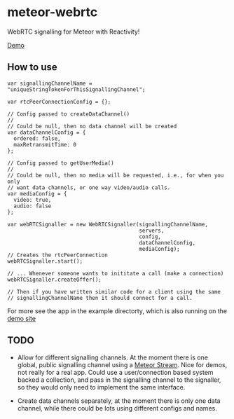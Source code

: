 meteor-webrtc
=============

WebRTC signalling for Meteor with Reactivity!

[Demo](http://webrtc-signalling.meteor.com/)


How to use
----------

    var signallingChannelName = "uniqueStringTokenForThisSignallingChannel";

    var rtcPeerConnectionConfig = {};

    // Config passed to createDataChannel()
    //
    // Could be null, then no data channel will be created
    var dataChannelConfig = {
      ordered: false,
      maxRetransmitTime: 0
    };

    // Config passed to getUserMedia()
    //
    // Could be null, then no media will be requested, i.e., for when you only
    // want data channels, or one way video/audio calls.
    var mediaConfig = {
      video: true,
      audio: false
    };

    var webRTCSignaller = new WebRTCSignaller(signallingChannelName,
                                              servers,
                                              config,
                                              dataChannelConfig,
                                              mediaConfig);
    // Creates the rtcPeerConnection
    webRTCSignaller.start();

    // ... Whenever someone wants to inititate a call (make a connection)
    webRTCSignaller.createOffer();

    // Then if you have written similar code for a client using the same
    // signallingChannelName then it should connect for a call.

For more see the app in the example directorty, which is also running on the
[demo site](http://webrtc-signalling.meteor.com/)

TODO
----

- Allow for different signalling channels. At the moment there is one global,
  public signalling channel using a [Meteor
  Stream](http://arunoda.github.io/meteor-streams/). Nice for demos, not really
  for a real app. Could use a user/connection based system backed a collection,
  and pass in the signalling channel to the signaller, so they would only need
  to implement the same interface.

- Create data channels separately, at the moment there is only one data channel,
  while there could be lots using different configs and names.

